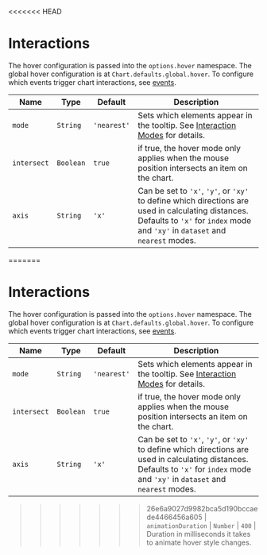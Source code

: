 <<<<<<< HEAD
# Interactions

The hover configuration is passed into the `options.hover` namespace. The global hover configuration is at `Chart.defaults.global.hover`. To configure which events trigger chart interactions, see [events](./events.md#events). 

| Name | Type | Default | Description
| ---- | ---- | ------- | -----------
| `mode` | `String` | `'nearest'` | Sets which elements appear in the tooltip. See [Interaction Modes](./modes.md#interaction-modes) for details.
| `intersect` | `Boolean` | `true` | if true, the hover mode only applies when the mouse position intersects an item on the chart.
| `axis` | `String` | `'x'` | Can be set to `'x'`, `'y'`, or `'xy'` to define which directions are used in calculating distances. Defaults to `'x'` for `index` mode and `'xy'` in `dataset` and `nearest` modes.
=======
# Interactions

The hover configuration is passed into the `options.hover` namespace. The global hover configuration is at `Chart.defaults.global.hover`. To configure which events trigger chart interactions, see [events](./events.md#events). 

| Name | Type | Default | Description
| ---- | ---- | ------- | -----------
| `mode` | `String` | `'nearest'` | Sets which elements appear in the tooltip. See [Interaction Modes](./modes.md#interaction-modes) for details.
| `intersect` | `Boolean` | `true` | if true, the hover mode only applies when the mouse position intersects an item on the chart.
| `axis` | `String` | `'x'` | Can be set to `'x'`, `'y'`, or `'xy'` to define which directions are used in calculating distances. Defaults to `'x'` for `index` mode and `'xy'` in `dataset` and `nearest` modes.
>>>>>>> 26e6a9027d9982bca5d190bccaede4466456a605
| `animationDuration` | `Number` | `400` | Duration in milliseconds it takes to animate hover style changes.